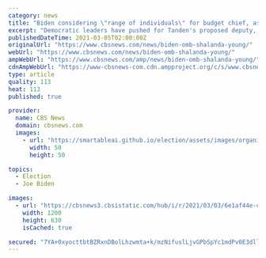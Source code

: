 ```yaml
---
category: news
title: "Biden considering \"range of individuals\" for budget chief, as top Democrats tout Shalanda Young"
excerpt: "Democratic leaders have pushed for Tanden's proposed deputy, Shalanda Young, to be considered for the top job."
publishedDateTime: 2021-03-05T02:00:00Z
originalUrl: "https://www.cbsnews.com/news/biden-omb-shalanda-young/"
webUrl: "https://www.cbsnews.com/news/biden-omb-shalanda-young/"
ampWebUrl: "https://www.cbsnews.com/amp/news/biden-omb-shalanda-young/"
cdnAmpWebUrl: "https://www-cbsnews-com.cdn.ampproject.org/c/s/www.cbsnews.com/amp/news/biden-omb-shalanda-young/"
type: article
quality: 113
heat: 113
published: true

provider:
  name: CBS News
  domain: cbsnews.com
  images:
    - url: "https://smartableai.github.io/election/assets/images/organizations/cbsnews.com-50x50.jpg"
      width: 50
      height: 50

topics:
  - Election
  - Joe Biden

images:
  - url: "https://cbsnews3.cbsistatic.com/hub/i/r/2021/03/03/6e1af44e-c45c-4aa2-962f-3c81c8197c8a/thumbnail/1200x630/405cc78bccbeb9053a5a3eeb409bd8df/shalanda-young.jpg"
    width: 1200
    height: 630
    isCached: true

secured: "7YA+0xyocttbtBZRxnDBolLhzwmta+k/mzNifuslLjvGPbSpYc1mdPv0E3dlljq5aM1Vh6ilw/pGXWIRKd3iQTGPZeWQKj7728qa2OoddmKT44p3dRI/THuYwe7eXd/Iz8hnLJenVnGGxthY0OO2PXmotsyEUY5XdtCMnzXmTa+HActlLFS2OwR6cWUzgWIW8dCU5Pjq+GASf4xrs06ZKxr0I4JTu00WDlu/CfPhm6nXam0my2nEBMNEiZwDoQIXjG8VEzihmTkI5lR8Z2nKj0PV03c+zY3kHTrkxgtaKyiVH4bz/KTyKjek5zwnuV3UCbA89Tz4Rudxt5c0b+MKZ3OyFqiewp684pjwlACv//w=;z3mIuB8p7TYgJeOVA8ChLQ=="
---
```


